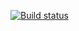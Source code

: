 [![Build status](https://ci.appveyor.com/api/projects/status/ev2vj5big6laley9/branch/main?svg=true)](https://ci.appveyor.com/project/TyanaArt/patterns-1/branch/main)
